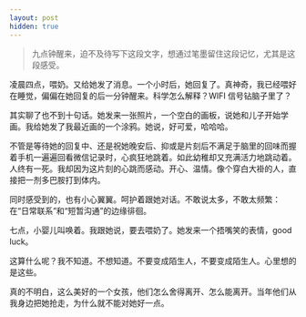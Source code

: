 ```yaml
---
layout: post
hidden: true
---
```


> 九点钟醒来，迫不及待写下这段文字，想通过笔墨留住这段记忆，尤其是这段感受。

凌晨四点，喂奶。又给她发了消息。一个小时后，她回复了。真神奇，我已经喂好在睡觉，偏偏在她回复的后一分钟醒来。科学怎么解释？WIFI 信号钻脑子里了？

其实聊了也不到十句话。她发来一张照片，一个空白的画板，说她和儿子开始学画。我给她发了我最近画的一个涂鸦。她说，好可爱，哈哈哈。

不管是等待她的回复中、还是祝她晚安后、抑或是片刻后不满足于脑里的回味而握着手机一遍遍回看微信记录时，心疯狂地跳着。如此幼稚却又充满活力地跳动着。人终有一死。我却因为这片刻的心跳而感动。开心、温情。像个穿白大褂的人，直接把一剂多巴胺打到体内。

同时感受到的，也有小心翼翼。呵护着跟她对话。不敢说太多，不敢太频繁：在“日常联系”和“短暂沟通”的边缘徘徊。

七点，小婴儿叫唤着。我跟她说，要去喂奶了。她发来一个捂嘴笑的表情，good luck。

这算什么呢？我不知道。不想知道。不要变成陌生人，不要变成陌生人。心里想的是这些。

真的不明白，这么美好的一个女孩，他们怎么舍得离开、怎么能离开。当年他们从我身边把她抢走，为什么就不能对她好一点。

